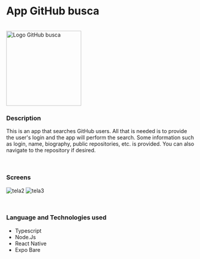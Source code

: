 # App GitHub busca

<br/>

<img src="https://github-production-user-asset-6210df.s3.amazonaws.com/99768939/278837355-47477b46-a609-41ef-93d9-744c75642457.png" alt="Logo GitHub busca" width="200" height="200">

<br/>

### Description

This is an app that searches GitHub users. All that is needed is to provide the user's login and the app will perform the search.
Some information such as login, name, biography, public repositories, etc. is provided.
You can also navigate to the repository if desired.

<br/>

### Screens

![tela2](https://github.com/felipesllopes/App-GitHubbusca/assets/99768939/a027a741-c3e9-410c-96a0-bf87a721283a)
![tela3](https://github.com/felipesllopes/App-GitHubbusca/assets/99768939/f540027f-a232-4414-b646-e3928788ebb4)

<br/>

### Language and Technologies used

- Typescript
- Node.Js
- React Native
- Expo Bare

<br/>

